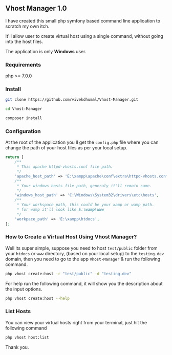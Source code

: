## Vhost Manager 1.0

I have created this small php symfony based command line application to scratch my own itch.

It'll allow user to create virtual host using a single command, without going into the host files.

The application is only **Windows** user.

### Requirements
php >= 7.0.0

### Install
```bash
git clone https://github.com/vivekdhumal/Vhost-Manager.git

cd Vhost-Manager

composer install
```

### Configuration

At the root of the application you ll get the `config.php` file where you can change the path of your host files as per your local setup.
```php
return [
    /**
     * This apache httpd-vhosts.conf file path.
     */
    'apache_host_path' => 'E:\xampp\apache\conf\extra\httpd-vhosts.conf',
    /**
     * Your windows hosts file path, generaly it'll remain same.
     */
    'windows_host_path' => 'C:\Windows\System32\drivers\etc\hosts',
    /**
     * Your workspace path, this could be your xamp or wamp path.
     * for wamp it'll look like E:\wamp\www
     */
    'workpace_path' => 'E:\xampp\htdocs',
];
```

### How to Create a Virtual Host Using Vhost Manager?
Well its super simple, suppose you need to host `test/public` folder from your `htdocs` or `www` directory, (based on your local setup) to the `testing.dev` domain, then you need to go to the app `Vhost-Manager` & run the following command.
```bash
php vhost create:host -r "test/public" -d "testing.dev"
```
For help run the following command, it will show you the description about the input options.
```bash
php vhost create:host --help
```

### List Hosts
You can view your virtual hosts right from your terminal, just hit the following command
```bash
php vhost host:list
```



Thank you.

